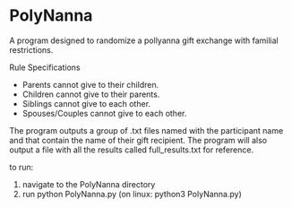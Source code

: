 # PolyNanna
A program designed to randomize a pollyanna gift exchange with familial restrictions.

Rule Specifications
- Parents cannot give to their children.
- Children cannot give to their parents.
- Siblings cannot give to each other.
- Spouses/Couples cannot give to each other.

The program outputs a group of .txt files named with the participant name and that contain the name of their gift recipient. The program will also output a file with all the results called full_results.txt for reference.

to run:
1. navigate to the PolyNanna directory
2. run python PolyNanna.py  (on linux: python3 PolyNanna.py)
